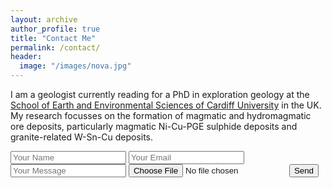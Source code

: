 ```yaml
---
layout: archive
author_profile: true
title: "Contact Me"
permalink: /contact/
header:
  image: "/images/nova.jpg"
---
```


I am a geologist currently reading for a PhD in exploration geology at the [School of Earth and Environmental Sciences of Cardiff University](https://www.cardiff.ac.uk/people/research-students/view/1010781-smith-william) in the UK. My research focusses on the formation of magmatic and hydromagmatic ore deposits, particularly magmatic Ni-Cu-PGE sulphide deposits and granite-related W-Sn-Cu deposits. 

<form accept-charset="UTF-8" action="https://getform.io/{your-form-endpoint}" method="POST" enctype="multipart/form-data" target="_blank">
    <input type="text" name="name" placeholder="Your Name">
    <input type="email" name="email" placeholder="Your Email">
    <input type="text" name="message" placeholder="Your Message">
        <input type="file" name="document">
    <button type="submit">Send</button>
</form>
